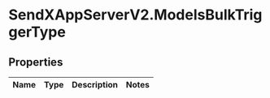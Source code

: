 # SendXAppServerV2.ModelsBulkTriggerType

## Properties
Name | Type | Description | Notes
------------ | ------------- | ------------- | -------------


